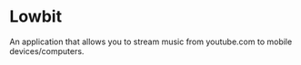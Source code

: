 # Lowbit
An application that allows you to stream music from youtube.com to mobile devices/computers.
